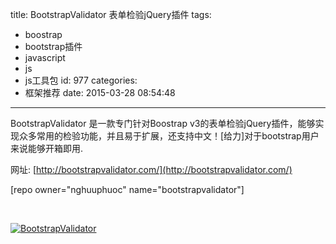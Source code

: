 title: BootstrapValidator 表单检验jQuery插件
tags:
  - boostrap
  - bootstrap插件
  - javascript
  - js
  - js工具包
id: 977
categories:
  - 框架推荐
date: 2015-03-28 08:54:48
---

<!--StartFragment-->BootstrapValidator 是一款专门针对Boostrap v3的表单检验jQuery插件，能够实现众多常用的检验功能，并且易于扩展，还支持中文！[给力]对于bootstrap用户来说能够开箱即用.<!--EndFragment-->

网址: [http://bootstrapvalidator.com/](http://bootstrapvalidator.com/)

[repo owner="nghuuphuoc" name="bootstrapvalidator"]

&nbsp;

[![BootstrapValidator](http://coderzhaopeng-wordpress.stor.sinaapp.com/uploads/2014/09/BootstrapValidator.jpg)](http://coderzhaopeng-wordpress.stor.sinaapp.com/uploads/2014/09/BootstrapValidator.jpg)
